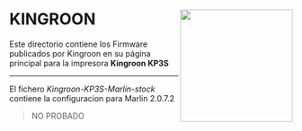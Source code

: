 # KINGROON <img align="right" width=200 src="https://ueeshop.ly200-cdn.com/u_file/UPAO/UPAO597/2010/photo/a72defb082.png" />

Este directorio contiene los Firmware publicados por Kingroon en su página principal para la impresora **Kingroon KP3S**

***

El fichero _*Kingroon-KP3S-Marlin-stock*_ contiene la configuracion para Marlin 2.0.7.2
> NO PROBADO